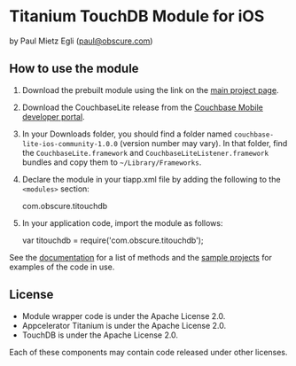 Titanium TouchDB Module for iOS
===========================================

by Paul Mietz Egli (paul@obscure.com)

## How to use the module ##

1. Download the prebuilt module using the link on the [main project page](https://github.com/pegli/ti_touchdb).
1. Download the CouchbaseLite release from the [Couchbase Mobile developer portal](http://www.couchbase.com/download#cb-mobile).
1. In your Downloads folder, you should find a folder named `couchbase-lite-ios-community-1.0.0` (version number may vary).
   In that folder, find the `CouchbaseLite.framework` and `CouchbaseLiteListener.framework` bundles and
   copy them to `~/Library/Frameworks`.
1. Declare the module in your tiapp.xml file by adding the following to the `<modules>` section:

    <module platform="iphone">com.obscure.titouchdb</module>

1. In your application code, import the module as follows:

    var titouchdb = require('com.obscure.titouchdb');

See the [documentation](https://github.com/pegli/ti_touchdb/blob/master/mobile/ios/documentation/index.md)
for a list of methods and the [sample projects](https://github.com/pegli/ti_touchdb/tree/master/samples)
for examples of the code in use.

## License ##
 
 * Module wrapper code is under the Apache License 2.0.
 * Appcelerator Titanium is under the Apache License 2.0.
 * TouchDB is under the Apache License 2.0.

Each of these components may contain code released under other licenses.
